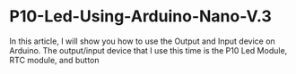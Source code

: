 # P10-Led-Using-Arduino-Nano-V.3
In this article, I will show you how to use the Output and Input device on Arduino. The output/input device that I use this time is the P10 Led Module, RTC module, and button
